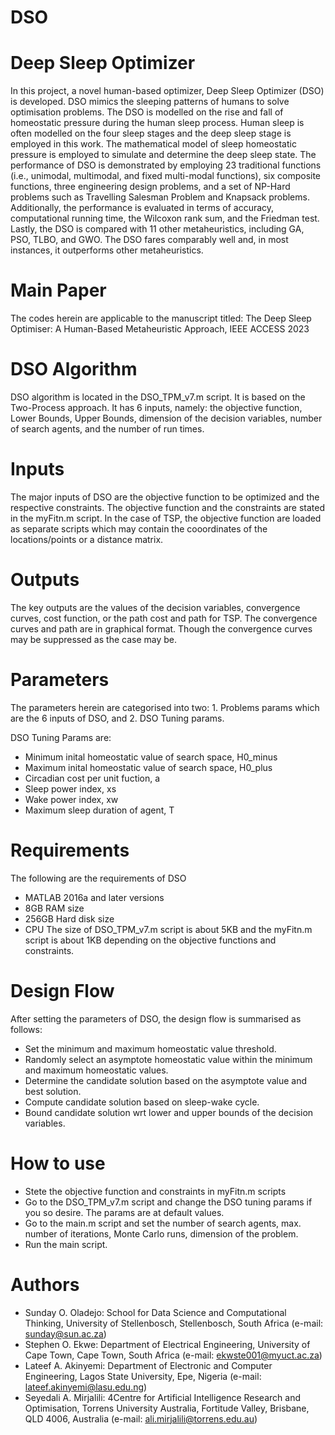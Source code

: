 # DSO
# Deep Sleep Optimizer

In this project, a novel human-based optimizer, Deep Sleep Optimizer (DSO) is developed. DSO mimics the sleeping patterns of humans to solve optimisation problems. The DSO is modelled on the rise and fall of homeostatic pressure during the human sleep process. Human sleep is often modelled on the four sleep stages and the deep
sleep stage is employed in this work. The mathematical model of sleep homeostatic pressure is employed to simulate and determine the deep sleep state. The performance of DSO is demonstrated by employing 23 traditional functions (i.e., unimodal, multimodal, and fixed multi-modal functions), six composite functions, three engineering design problems, and a set of NP-Hard problems such as Travelling Salesman Problem and Knapsack problems. Additionally, the performance is evaluated in terms of accuracy, computational running time, the Wilcoxon rank sum, and the Friedman test. Lastly, the DSO is compared with 11 other metaheuristics, including GA, PSO, TLBO, and GWO. The DSO fares comparably well and, in most instances, it outperforms other metaheuristics.

# Main Paper
The codes herein are applicable to the manuscript titled: The Deep Sleep Optimiser: A Human-Based Metaheuristic Approach, IEEE ACCESS 2023


#  DSO Algorithm
DSO algorithm is located in the DSO_TPM_v7.m script. It is based on the Two-Process approach. It has 6 inputs, namely: the objective function, Lower Bounds, Upper Bounds, dimension of the decision variables, number of search agents, and the number of run times.

# Inputs
The major inputs of DSO are the objective function to be optimized and the respective constraints. The objective function and the constraints are stated in the myFitn.m script. In the case of TSP, the objective function are loaded as separate scripts which may contain the cooordinates of the locations/points or a distance matrix.

# Outputs
The key outputs are the values of the decision variables, convergence curves, cost function, or the path cost and path for TSP. The convergence curves and path are in graphical format. Though the convergence curves may be suppressed as the case may be.

# Parameters
The parameters herein are categorised into two:  1. Problems params which are the 6 inputs of DSO, and 2. DSO Tuning params.

DSO Tuning Params are:
- Minimum inital homeostatic value of search space, H0_minus
- Maximum inital homeostatic value of search space, H0_plus
- Circadian cost per unit fuction, a
- Sleep power index, xs
- Wake power index, xw
- Maximum sleep duration of agent, T

# Requirements
The following are the requirements of DSO
- MATLAB 2016a and later versions
- 8GB RAM size
- 256GB Hard disk size
- CPU
The size of DSO_TPM_v7.m script is about 5KB and the myFitn.m script is about 1KB depending on the objective functions and constraints.

# Design Flow
After setting the parameters of DSO, the design flow is summarised as follows:
 - Set the minimum and maximum homeostatic value threshold.
 - Randomly select an asymptote homeostatic value within the minimum and maximum homeostatic values.
 - Determine the candidate solution based on the asymptote value and best solution.
 - Compute candidate solution based on sleep-wake cycle.
 - Bound candidate solution wrt lower and upper bounds of the decision variables.

# How to use
- Stete the objective function and constraints in myFitn.m scripts
- Go to the DSO_TPM_v7.m script and change the DSO tuning params if you so desire. The params are at default values.
- Go to the main.m script and set the number of search agents, max. number of iterations, Monte Carlo runs, dimension of the problem.
- Run the main script.


# Authors
- Sunday O. Oladejo: School for Data Science and Computational Thinking, University of Stellenbosch, Stellenbosch, South Africa (e-mail: sunday@sun.ac.za)
- Stephen O. Ekwe:  Department of Electrical Engineering, University of Cape Town, Cape Town, South Africa (e-mail: ekwste001@myuct.ac.za)
- Lateef A. Akinyemi: Department of Electronic and Computer Engineering, Lagos State University, Epe, Nigeria (e-mail: lateef.akinyemi@lasu.edu.ng) 
- Seyedali A. Mirjalili: 4Centre for Artificial Intelligence Research and Optimisation, Torrens University Australia, Fortitude Valley, Brisbane, QLD 4006, Australia (e-mail: ali.mirjalili@torrens.edu.au)
